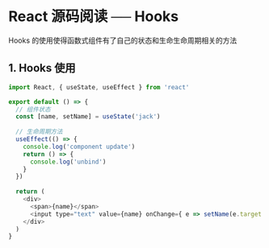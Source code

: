 # React 源码阅读 ── Hooks

Hooks 的使用使得函数式组件有了自己的状态和生命生命周期相关的方法

## 1. Hooks 使用

```javascript
import React, { useState, useEffect } from 'react'

export default () => {
  // 组件状态
  const [name, setName] = useState('jack')
  
  // 生命周期方法
  useEffect(() => {
    console.log('component update')
    return () => {
      console.log('unbind')
    }
  })
  
  return (
    <div>
      <span>{name}</span>
      <input type="text" value={name} onChange={ e => setName(e.target.value) } />
    </div>
  )
}
```